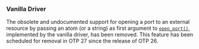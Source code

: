 <!--
%% %CopyrightBegin%
%%
%% SPDX-License-Identifier: Apache-2.0
%%
%%
%% Licensed under the Apache License, Version 2.0 (the "License");
%% you may not use this file except in compliance with the License.
%% You may obtain a copy of the License at
%%
%%     http://www.apache.org/licenses/LICENSE-2.0
%%
%% Unless required by applicable law or agreed to in writing, software
%% distributed under the License is distributed on an "AS IS" BASIS,
%% WITHOUT WARRANTIES OR CONDITIONS OF ANY KIND, either express or implied.
%% See the License for the specific language governing permissions and
%% limitations under the License.
%%
%% %CopyrightEnd%
-->
### Vanilla Driver

The obsolete and undocumented support for opening a port to an external
resource by passing an atom (or a string) as first argument to
[`open_port()`](`erlang:open_port/2`), implemented by the vanilla driver,
has been removed. This feature has been scheduled for removal in OTP 27
since the release of OTP 26.
